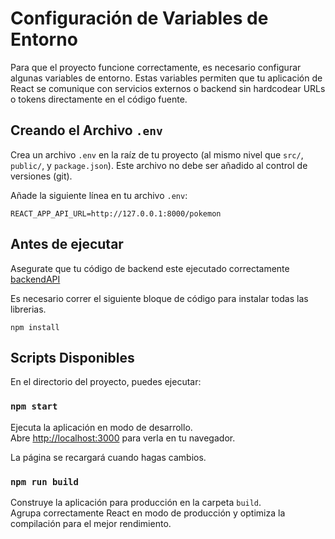 # Configuración de Variables de Entorno

Para que el proyecto funcione correctamente, es necesario configurar algunas variables de entorno. Estas variables permiten que tu aplicación de React se comunique con servicios externos o backend sin hardcodear URLs o tokens directamente en el código fuente.

## Creando el Archivo `.env`

Crea un archivo `.env` en la raíz de tu proyecto (al mismo nivel que `src/`, `public/`, y `package.json`). Este archivo no debe ser añadido al control de versiones (git).


Añade la siguiente línea en tu archivo `.env`:
```
REACT_APP_API_URL=http://127.0.0.1:8000/pokemon
```

## Antes de ejecutar

Asegurate que tu  código de backend este ejecutado correctamente 
[backendAPI](https://github.com/isaycast/django-pokemon-api)

Es necesario correr el siguiente bloque de código para instalar todas las librerias.
```
npm install
```

## Scripts Disponibles

En el directorio del proyecto, puedes ejecutar:

### `npm start`

Ejecuta la aplicación en modo de desarrollo.  
Abre [http://localhost:3000](http://localhost:3000) para verla en tu navegador.

La página se recargará cuando hagas cambios.  

### `npm run build`

Construye la aplicación para producción en la carpeta `build`.  
Agrupa correctamente React en modo de producción y optimiza la compilación para el mejor rendimiento.


